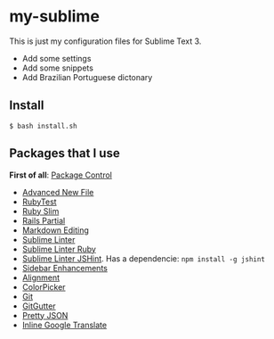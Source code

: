 # my-sublime

This is just my configuration files for Sublime Text 3.

- Add some settings
- Add some snippets
- Add Brazilian Portuguese dictonary

## Install

```shell
$ bash install.sh
```

## Packages that I use

**First of all**: [Package Control](https://sublime.wbond.net)

- [Advanced New File](https://sublime.wbond.net/packages/AdvancedNewFile)
- [RubyTest](https://sublime.wbond.net/packages/RubyTest)
- [Ruby Slim](https://sublime.wbond.net/packages/Ruby%20Slim)
- [Rails Partial](https://sublime.wbond.net/packages/Rails%20Partial)
- [Markdown Editing](https://sublime.wbond.net/packages/MarkdownEditing)
- [Sublime Linter](http://sublimelinter.readthedocs.org)
- [Sublime Linter Ruby](https://sublime.wbond.net/packages/SublimeLinter-ruby)
- [Sublime Linter JSHint](https://sublime.wbond.net/packages/SublimeLinter-jshint). Has a dependencie: `npm install -g jshint`
- [Sidebar Enhancements](https://sublime.wbond.net/packages/SideBarEnhancements)
- [Alignment](http://wbond.net/sublime_packages/alignment)
- [Color​Picker](https://sublime.wbond.net/packages/ColorPicker)
- [Git](https://sublime.wbond.net/packages/Git)
- [GitGutter](https://sublime.wbond.net/packages/GitGutter)
- [Pretty JSON](https://sublime.wbond.net/packages/Pretty%20JSON)
- [Inline Google Translate](https://sublime.wbond.net/packages/Inline%20Google%20Translate)
